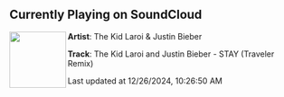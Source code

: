## Currently Playing on SoundCloud

[<img align="left" width="100" src="https://i1.sndcdn.com/artworks-hxWZM3mA4txRyYV4-tZZh9g-t500x500.png">](https://soundcloud.com/travelermusic/stay-traveler-remix)

**Artist**: The Kid Laroi & Justin Bieber 

**Track**: The Kid Laroi and Justin Bieber - STAY (Traveler Remix)

Last updated at 12/26/2024, 10:26:50 AM
